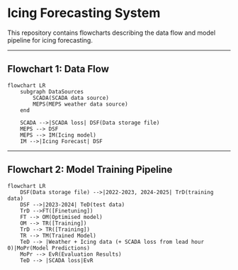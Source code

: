 # Icing Forecasting System

This repository contains flowcharts describing the data flow and model pipeline for icing forecasting.

---

## Flowchart 1: Data Flow

```mermaid
flowchart LR
    subgraph DataSources
        SCADA(SCADA data source)
        MEPS(MEPS weather data source)
    end

    SCADA -->|SCADA loss| DSF(Data storage file)
    MEPS --> DSF
    MEPS --> IM(Icing model)
    IM -->|Icing Forecast| DSF
```

---

## Flowchart 2: Model Training Pipeline

```mermaid
flowchart LR
    DSF(Data storage file) -->|2022-2023, 2024-2025| TrD(training data)
    DSF -->|2023-2024| TeD(test data)
    TrD -->FT([Finetuning])
    FT --> OM(Optimised model)
    OM --> TR([Training])
    TrD --> TR([Training])
    TR --> TM(Trained Model)
    TeD --> |Weather + Icing data (+ SCADA loss from lead hour 0)|MoPr(Model Predictions)
    MoPr --> EvR(Evaluation Results)
    TeD --> |SCADA loss|EvR    
```

